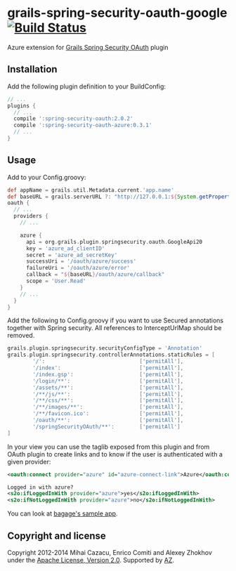 grails-spring-security-oauth-google [![Build Status](https://api.travis-ci.org/donbeave/grails-spring-security-oauth-google.png?branch=master)](https://travis-ci.org/donbeave/grails-spring-security-oauth-google)
====================================

Azure extension for [Grails Spring Security OAuth][spring-security-oauth-plugin] plugin

Installation
------------

Add the following plugin definition to your BuildConfig:
```groovy
// ...
plugins {
  // ...
  compile ':spring-security-oauth:2.0.2'
  compile ':spring-security-oauth-azure:0.3.1'
  // ...
}
```

Usage
-----

Add to your Config.groovy:


```groovy
def appName = grails.util.Metadata.current.'app.name'
def baseURL = grails.serverURL ?: "http://127.0.0.1:${System.getProperty('server.port', '8080')}/${appName}"
oauth {
  // ...
  providers {
    // ...

    azure {
      api = org.grails.plugin.springsecurity.oauth.GoogleApi20
      key = 'azure_ad_clientID'
      secret = 'azure_ad_secretKey'
      successUri = '/oauth/azure/success'
      failureUri = '/oauth/azure/error'
      callback = "${baseURL}/oauth/azure/callback"
      scope = 'User.Read'
    }
    // ...
  }
}
```

Add the following to Config.groovy if you want to use Secured annotations together with Spring security. All references to InterceptUrlMap should be removed.

```groovy
grails.plugin.springsecurity.securityConfigType = 'Annotation'
grails.plugin.springsecurity.controllerAnnotations.staticRules = [
        '/':                              ['permitAll'],
        '/index':                         ['permitAll'],
        '/index.gsp':                     ['permitAll'],
        '/login/**':                      ['permitAll'],
        '/assets/**':                     ['permitAll'],
        '/**/js/**':                      ['permitAll'],
        '/**/css/**':                     ['permitAll'],
        '/**/images/**':                  ['permitAll'],
        '/**/favicon.ico':                ['permitAll'],
        '/oauth/**':                      ['permitAll'],
        '/springSecurityOAuth/**':        ['permitAll']
]
```

In your view you can use the taglib exposed from this plugin and from OAuth plugin to create links and to know if the user is authenticated with a given provider:
```xml
<oauth:connect provider="azure" id="azure-connect-link">Azure</oauth:connect>

Logged in with azure?
<s2o:ifLoggedInWith provider="azure">yes</s2o:ifLoggedInWith>
<s2o:ifNotLoggedInWith provider="azure">no</s2o:ifNotLoggedInWith>
```

You can look at [bagage's sample app][sample-app].

Copyright and license
---------------------

Copyright 2012-2014 Mihai Cazacu, Enrico Comiti and Alexey Zhokhov under the [Apache License, Version 2.0](LICENSE). Supported by [AZ][zhokhov].

[zhokhov]: http://www.zhokhov.com
[spring-security-oauth-plugin]: https://github.com/enr/grails-spring-security-oauth
[sample-app]: https://github.com/bagage/grails-google-authentification-example
